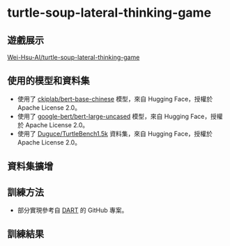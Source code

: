 # turtle-soup-lateral-thinking-game

## 遊戲展示

[Wei-Hsu-AI/turtle-soup-lateral-thinking-game](https://huggingface.co/spaces/Wei-Hsu-AI/turtle-soup-lateral-thinking-game)

## 使用的模型和資料集

-   使用了 [ckiplab/bert-base-chinese](https://huggingface.co/ckiplab/bert-base-chinese) 模型，來自 Hugging Face，授權於 Apache License 2.0。
-   使用了 [google-bert/bert-large-uncased](https://huggingface.co/google-bert/bert-large-uncased) 模型，來自 Hugging Face，授權於 Apache License 2.0。
-   使用了 [Duguce/TurtleBench1.5k](https://huggingface.co/datasets/Duguce/TurtleBench1.5k) 資料集，來自 Hugging Face，授權於 Apache License 2.0。

## 資料集擴增

## 訓練方法

-   部分實現參考自 [DART](https://github.com/zjunlp/DART/tree/main) 的 GitHub 專案。

## 訓練結果
